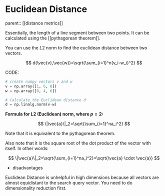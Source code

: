 # Euclidean Distance

parent:: [[distance metrics]]

Essentially, the length of a line segment between two points. It can be calculated using the [[pythagorean theorem]].

You can use the $L2$ norm to find the euclidean distance between two vectors. 

$$
d(\vec{v},\vec{w})=\sqrt{\sum_{i=1}^n(v_i-w_i)^2}
$$

CODE:

```python
# create numpy vectors v and w
v = np.array([1, 6, 8])
w = np.array([0, 4, 6])

# Calculate the Euclidean distance d
d = np.linalg.norm(v-w)
```

**Formula for $L2$ (Euclidean) norm, where $p=2$:**

$$
\|\vec{a}\|_2=\sqrt{\sum_{i=1}^na_i^2}
$$

Note that it is equivalent to the pythagorean theorem.

Also note that it is the square root of the dot product of the vector with itself. In other words:

$$
\|\vec{a}\|_2=\sqrt{\sum_{i=1}^na_i^2}=\sqrt{\vec{a} \cdot \vec{a}}
$$

- disadvantages

Euclidean Distance is unhelpful in high dimensions because all vectors are almost equidistant to the search query vector. You need to do dimensionality reduction first.